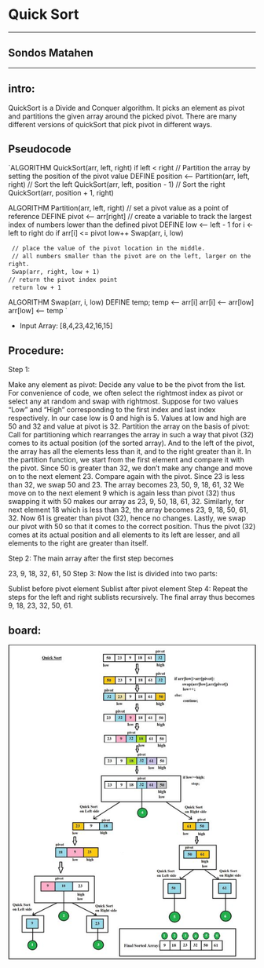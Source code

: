 # Quick Sort
<hr>

## Sondos Matahen
<hr>


## intro:
QuickSort is a Divide and Conquer algorithm. It picks an element as pivot and partitions the given array around the picked pivot. There are many different versions of quickSort that pick pivot in different ways.


## Pseudocode
`ALGORITHM QuickSort(arr, left, right)
    if left < right
        // Partition the array by setting the position of the pivot value 
        DEFINE position <-- Partition(arr, left, right)
        // Sort the left
        QuickSort(arr, left, position - 1)
        // Sort the right
        QuickSort(arr, position + 1, right)

ALGORITHM Partition(arr, left, right)
    // set a pivot value as a point of reference
    DEFINE pivot <-- arr[right]
    // create a variable to track the largest index of numbers lower than the defined pivot
    DEFINE low <-- left - 1
    for i <- left to right do
        if arr[i] <= pivot
            low++
            Swap(arr, i, low)

     // place the value of the pivot location in the middle.
     // all numbers smaller than the pivot are on the left, larger on the right. 
     Swap(arr, right, low + 1)
    // return the pivot index point
     return low + 1

ALGORITHM Swap(arr, i, low)
    DEFINE temp;
    temp <-- arr[i]
    arr[i] <-- arr[low]
    arr[low] <-- temp `

* Input Array: [8,4,23,42,16,15]



## Procedure:

Step 1:

Make any element as pivot: Decide any value to be the pivot from the list. For convenience of code, we often select the rightmost index as pivot or select any at random and swap with rightmost. Suppose for two values “Low” and “High” corresponding to the first index and last index respectively.
In our case low is 0 and high is 5.
Values at low and high are 50 and 32 and value at pivot is 32.
Partition the array on the basis of pivot: Call for partitioning which rearranges the array in such a way that pivot (32) comes to its actual position (of the sorted array). And to the left of the pivot, the array has all the elements less than it, and to the right greater than it.
In the partition function, we start from the first element and compare it with the pivot. Since 50 is greater than 32, we don’t make any change and move on to the next element 23.
Compare again with the pivot. Since 23 is less than 32, we swap 50 and 23. The array becomes 23, 50, 9, 18, 61, 32
We move on to the next element 9 which is again less than pivot (32) thus swapping it with 50 makes our array as 23, 9, 50, 18, 61, 32.
Similarly, for next element 18 which is less than 32, the array becomes 23, 9, 18, 50, 61, 32. Now 61 is greater than pivot (32), hence no changes.
Lastly, we swap our pivot with 50 so that it comes to the correct position.
Thus the pivot (32) comes at its actual position and all elements to its left are lesser, and all elements to the right are greater than itself.

Step 2: The main array after the first step becomes

23, 9, 18, 32, 61, 50
Step 3: Now the list is divided into two parts:

Sublist before pivot element
Sublist after pivot element
Step 4: Repeat the steps for the left and right sublists recursively. The final array thus becomes
9, 18, 23, 32, 50, 61.


## board:

![img](./uml.jpg)